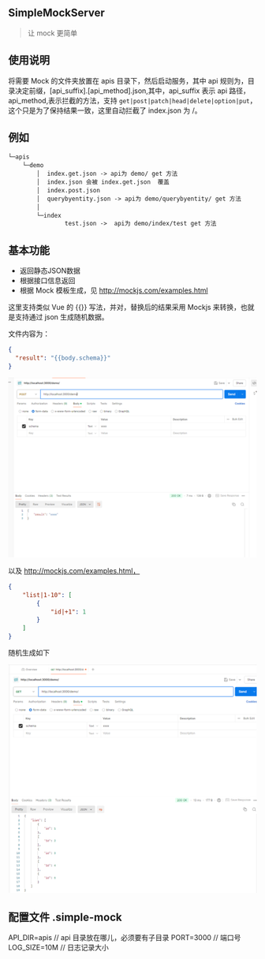 ## SimpleMockServer

> 让 mock 更简单

## 使用说明

将需要 Mock 的文件夹放置在 apis 目录下，然后启动服务，其中 api 规则为，目录决定前缀，[api_suffix].[api_method].json,其中，api_suffix 表示 api 路径，api_method,表示拦截的方法，支持 `get|post|patch|head|delete|option|put`，这个只是为了保持结果一致，这里自动拦截了 index.json 为 /。

## 例如

```txt
└─apis
    └─demo
        │  index.get.json -> api为 demo/ get 方法
        │  index.json 会被 index.get.json  覆盖
        │  index.post.json
        │  querybyentity.json -> api为 demo/querybyentity/ get 方法
        │
        └─index
                test.json ->  api为 demo/index/test get 方法
```

## 基本功能

- 返回静态JSON数据
- 根据接口信息返回 
- 根据 Mock 模板生成，见  http://mockjs.com/examples.html

这里支持类似 Vue 的 {{}} 写法，并对，替换后的结果采用 Mockjs 来转换，也就是支持通过 json 生成随机数据。

文件内容为： 
```json
{
  "result": "{{body.schema}}"
}
```

![alt text](docs/image.png)

以及 http://mockjs.com/examples.html，

```json
{
    "list|1-10": [
        {
            "id|+1": 1
        }
    ]
}
```
随机生成如下

![alt text](docs/randomify.png)
## 配置文件 .simple-mock
API_DIR=apis // api 目录放在哪儿，必须要有子目录
PORT=3000 // 端口号
LOG_SIZE=10M // 日志记录大小
